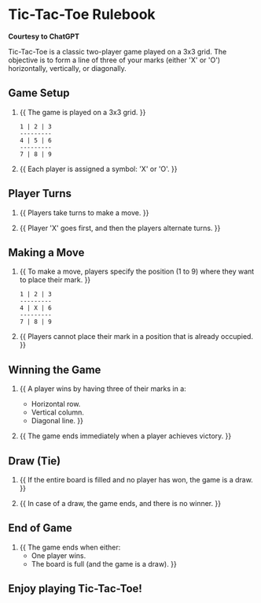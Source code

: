 # Tic-Tac-Toe Rulebook
__Courtesy to ChatGPT__

Tic-Tac-Toe is a classic two-player game played on a 3x3 grid.
The objective is to form a line of three of your marks (either 'X' or 'O') horizontally, vertically, or diagonally.

## Game Setup

1. {{ The game is played on a 3x3 grid. }}
   
   ```
   1 | 2 | 3
   ---------
   4 | 5 | 6
   ---------
   7 | 8 | 9
   ```

2. {{ Each player is assigned a symbol: 'X' or 'O'. }}

## Player Turns

1. {{ Players take turns to make a move. }}

2. {{ Player 'X' goes first, and then the players alternate turns. }}

## Making a Move

1. {{ To make a move, players specify the position (1 to 9) where they want to place their mark. }}

   ```
   1 | 2 | 3
   ---------
   4 | X | 6
   ---------
   7 | 8 | 9
   ```

2. {{ Players cannot place their mark in a position that is already occupied. }}

## Winning the Game

1. {{ A player wins by having three of their marks in a:
   - Horizontal row.
   - Vertical column.
   - Diagonal line. }}

2. {{ The game ends immediately when a player achieves victory. }}

## Draw (Tie)

1. {{ If the entire board is filled and no player has won, the game is a draw. }}

2. {{ In case of a draw, the game ends, and there is no winner. }}

## End of Game

1. {{ The game ends when either:
   - One player wins.
   - The board is full (and the game is a draw). }}

## Enjoy playing Tic-Tac-Toe!